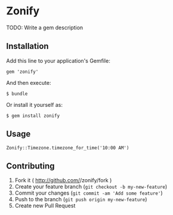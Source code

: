 # Zonify

TODO: Write a gem description

## Installation

Add this line to your application's Gemfile:

    gem 'zonify'

And then execute:

    $ bundle

Or install it yourself as:

    $ gem install zonify

## Usage

	Zonify::Timezone.timezone_for_time('10:00 AM')

## Contributing

1. Fork it ( http://github.com/<my-github-username>/zonify/fork )
2. Create your feature branch (`git checkout -b my-new-feature`)
3. Commit your changes (`git commit -am 'Add some feature'`)
4. Push to the branch (`git push origin my-new-feature`)
5. Create new Pull Request
